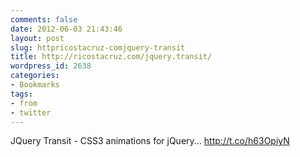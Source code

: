 ```yaml
---
comments: false
date: 2012-06-03 21:43:46
layout: post
slug: httpricostacruz-comjquery-transit
title: http://ricostacruz.com/jquery.transit/
wordpress_id: 2638
categories:
- Bookmarks
tags:
- from
- twitter
---
```


JQuery Transit - CSS3 animations for jQuery... http://t.co/h63OpiyN
